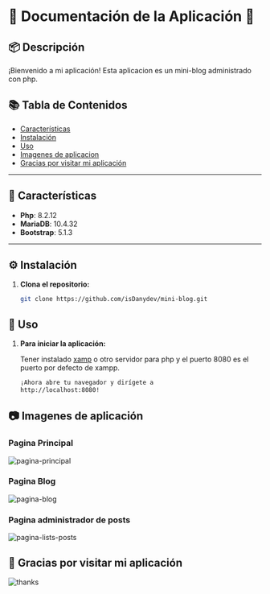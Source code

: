# 🎉 Documentación de la Aplicación 🎉

## 📦 Descripción

¡Bienvenido a mi aplicación! Esta aplicacion es un mini-blog administrado con php.

## 📚 Tabla de Contenidos

- [Características](#🌟-características)
- [Instalación](#⚙️-instalación)
- [Uso](#🚀-uso)
- [Imagenes de aplicacion](#🚀-uso)
- [Gracias por visitar mi aplicación](#🥳-gracias-por-visitar-mi-aplicación)

---

## 🌟 Características

- **Php**: 8.2.12
- **MariaDB**: 10.4.32
- **Bootstrap**: 5.1.3

---

## ⚙️ Instalación

1. **Clona el repositorio:**

   ```bash
   git clone https://github.com/isDanydev/mini-blog.git

## 🚀 Uso
1. **Para iniciar la aplicación:**

    Tener instalado [xamp](https://www.apachefriends.org/es/index.html) o otro servidor para php y el puerto 8080 es el puerto por defecto de xampp.
    ```bash
    ¡Ahora abre tu navegador y dirígete a 
    http://localhost:8080! 
    ```
    
## 📷 Imagenes de aplicación


### Pagina Principal
![pagina-principal](https://res.cloudinary.com/dey157pc3/image/upload/v1726776119/github/mini-blog/pagina-principal.png)

### Pagina Blog
![pagina-blog](https://res.cloudinary.com/dey157pc3/image/upload/v1726776119/github/mini-blog/blog.png)

### Pagina administrador de posts
![pagina-lists-posts](https://res.cloudinary.com/dey157pc3/image/upload/v1726776119/github/mini-blog/list-posts.png)


## 🥳 Gracias por visitar mi aplicación
![thanks](https://res.cloudinary.com/dey157pc3/image/upload/v1726774998/github/logos-md/btlxtun3rpscpq4dquig.png)